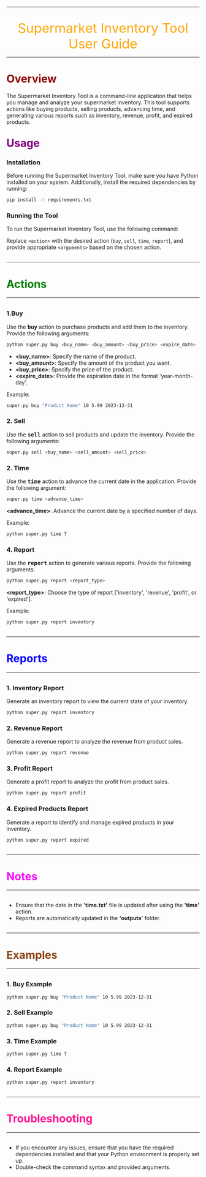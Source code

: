 

<hr style='border-width: 4px; border-color: orange;'>
<p align='center' style='font-size: 34px; color: orange; text-decoration: none; border: none; padding: 0; margin-bottom: 0'>Supermarket Inventory Tool User Guide</p>
<hr style='border-width: 4px; border-color: orange; margin-bottom: 30px'>


<h1 style="color: darkred; text-decoration: none; border: none; padding: 0; '">Overview</h1>
The Supermarket Inventory Tool is a command-line application that helps you manage and analyze your supermarket inventory. This tool supports actions like buying products, selling products, advancing time, and generating various reports such as inventory, revenue, profit, and expired products.

<h1 style="color: purple; text-decoration: none; border: none; padding: 0;  margin-top: 30px">Usage</h1>


### Installation
Before running the Supermarket Inventory Tool, make sure you have Python installed on your system. Additionally, install the required dependencies by running:

```bash
pip install -r requirements.txt
```

### Running the Tool

To run the Supermarket Inventory Tool, use the following command:

Replace `<action>` with the desired action (`buy`, `sell`, `time`, `report`), and provide appropriate `<arguments>` based on the chosen action.

<hr style='border-width: 4px; border-color: green; margin-top: 30px'>
<h1 style="color: green; text-decoration: none; border: none; padding: 0; margin: 0'">Actions</h1>
<hr style='border-width: 4px; border-color: green; margin-bottom: 30px'>

### **1.Buy**

Use the <big>**`buy`**</big> action to purchase products and add them to the inventory. Provide the following arguments:

```bash
python super.py buy <buy_name> <buy_amount> <buy_price> <expire_date>
```

- **\<buy_name\>**: Specify the name of the product.
- **\<buy_amount\>**: Specify the amount of the product you want.
- **\<buy_price\>**: Specify the price of the product.
- **\<expire_date\>**: Provide the expiration date in the format 'year-month-day'.


Example:

```bash
super.py buy "Product Name" 10 5.99 2023-12-31 
```
### **2. Sell**
Use the <big>**`sell`**</big> action to sell products and update the inventory. Provide the following arguments:

```bash
super.py sell <buy_name> <sell_amount> <sell_price>
```


### **2. Time**
Use the <big>**`time`**</big> action to advance the current date in the application. Provide the following argument:


```bash
super.py time <advance_time>
```
**\<advance_time\>**: Advance the current date by a specified number of days.

Example:

```bash 
python super.py time 7 
```

### **4. Report**
Use the <big>**`report`**</big> action to generate various reports. Provide the following arguments:


```bash
python super.py report <report_type>
```
**\<report_type\>**: Choose the type of report ['inventory', 'revenue', 'profit', or 'expired'].

Example:

```bash 
python super.py report inventory
```

<hr style='border-width: 4px; border-color: blue; margin-top: 30px'>
<h1 style="color: blue; text-decoration: none; border: none; padding: 0; margin: 0'">Reports</h1>
<hr style='border-width: 4px; border-color: blue; margin-bottom: 30px'>

### **1. Inventory Report**
Generate an inventory report to view the current state of your inventory.

```bash 
python super.py report inventory
```
### **2. Revenue Report**
Generate a revenue report to analyze the revenue from product sales.

```bash 
python super.py report revenue
```
### **3. Profit Report**
Generate a profit report to analyze the profit from product sales.

```bash 
python super.py report profit
```
### **4. Expired Products Report**
Generate a report to identify and manage expired products in your inventory.

```bash 
python super.py report expired
```


<hr style='border-width: 4px; border-color: magenta; margin-top: 30px'>
<h1 style="color: magenta; text-decoration: none; border: none; padding: 0; margin: 0'">Notes</h1>
<hr style='border-width: 4px; border-color: magenta; margin-bottom: 30px'>

- Ensure that the date in the **'time.txt'** file is updated after using the **'time'** action.
- Reports are automatically updated in the **'outputs'** folder.



<hr style='border-width: 4px; border-color: saddlebrown; margin-top: 30px'>
<h1 style="color: saddlebrown; text-decoration: none; border: none; padding: 0; margin: 0'">Examples</h1>
<hr style='border-width: 4px; border-color: saddlebrown; margin-bottom: 30px'>

### **1. Buy Example**
```bash 
python super.py buy "Product Name" 10 5.99 2023-12-31
```
### **2. Sell Example**
```bash 
python super.py buy "Product Name" 10 5.99 2023-12-31
```
### **3. Time Example**
```bash 
python super.py time 7
```
### **4. Report Example**
```bash 
python super.py report inventory
```


<hr style='border-width: 4px; border-color: deeppink; margin-top: 30px'>
<h1 style="color: deeppink; text-decoration: none; border: none; padding: 0; margin: 0'">Troubleshooting</h1>
<hr style='border-width: 4px; border-color: deeppink; margin-bottom: 30px'>

- If you encounter any issues, ensure that you have the required dependencies installed and that your Python environment is properly set up.
- Double-check the command syntax and provided arguments.
